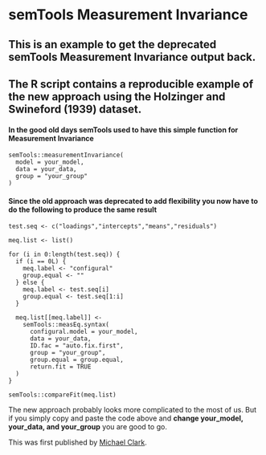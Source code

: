 # semTools Measurement Invariance
## This is an example to get the deprecated semTools Measurement Invariance output back.

## The R script contains a reproducible example of the new approach using the Holzinger and Swineford (1939) dataset.

#### In the good old days semTools used to have this simple function for Measurement Invariance
```
semTools::measurementInvariance(
  model = your_model, 
  data = your_data, 
  group = "your_group"
)
```

#### Since the old approach was deprecated to add flexibility you now have to do the following to produce the same result
```
test.seq <- c("loadings","intercepts","means","residuals")

meq.list <- list()

for (i in 0:length(test.seq)) {
  if (i == 0L) {
    meq.label <- "configural"
    group.equal <- ""
  } else {
    meq.label <- test.seq[i]
    group.equal <- test.seq[1:i]
  }
  
  meq.list[[meq.label]] <- 
    semTools::measEq.syntax(
      configural.model = your_model,
      data = your_data,
      ID.fac = "auto.fix.first",
      group = "your_group",
      group.equal = group.equal,
      return.fit = TRUE
  )
}

semTools::compareFit(meq.list)
```

The new approach probably looks more complicated to the most of us. But if you simply copy and paste the code above and **change your_model, your_data, and your_group** you are good to go.

This was first published by [Michael Clark](https://m-clark.github.io/posts/2019-08-05-comparing-latent-variables/#supplemental-measurement-invariance).
